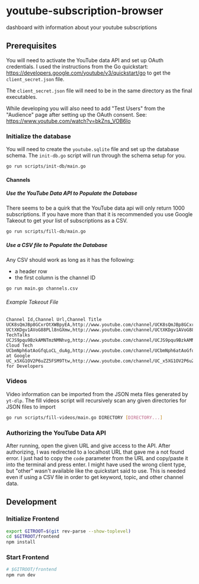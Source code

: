 # youtube-subscription-browser
dashboard with information about your youtube subscriptions

## Prerequisites
You will need to activate the YouTube data API and set up OAuth credentials.
I used the instructions from the Go quickstart: https://developers.google.com/youtube/v3/quickstart/go
to get the `client_secret.json` file.

The `client_secret.json` file will need to be in the same directory as the final executables.

While developing you will also need to add "Test Users" from the "Audience" page after setting up
the OAuth consent. See: https://www.youtube.com/watch?v=bkZns_VOB6Io

### Initialize the database
You will need to create the `youtube.sqlite` file and set up the database schema. The `init-db.go`
script will run through the schema setup for you.
```bash
go run scripts/init-db/main.go
```

#### Channels

##### Use the YouTube Data API to Populate the Database
There seems to be a quirk that the YouTube data api will only return 1000 subscriptions. If you have more than that
it is recommended you use Google Takeout to get your list of subscriptions as a CSV.

```bash
go run scripts/fill-db/main.go
```

##### Use a CSV file to Populate the Database
Any CSV should work as long as it has the following:
* a header row
* the first column is the channel ID

```bash
go run main.go channels.csv
```

###### Example Takeout File
```csv
Channel Id,Channel Url,Channel Title
UCK8sQmJBp8GCxrOtXWBpyEA,http://www.youtube.com/channel/UCK8sQmJBp8GCxrOtXWBpyEA,Google
UCtXKDgv1AVoG88PLl8nGXmw,http://www.youtube.com/channel/UCtXKDgv1AVoG88PLl8nGXmw,Google TechTalks
UCJS9pqu9BzkAMNTmzNMNhvg,http://www.youtube.com/channel/UCJS9pqu9BzkAMNTmzNMNhvg,Google Cloud Tech
UCbmNph6atAoGfqLoCL_duAg,http://www.youtube.com/channel/UCbmNph6atAoGfqLoCL_duAg,Talks at Google
UC_x5XG1OV2P6uZZ5FSM9Ttw,http://www.youtube.com/channel/UC_x5XG1OV2P6uZZ5FSM9Ttw,Google for Developers

```

### Videos
Video information can be imported from the JSON meta files generated by `yt-dlp`.
The fill videos script will recursively scan any given directories for JSON files
to import

```bash
go run scripts/fill-videos/main.go DIRECTORY [DIRECTORY...]
```

### Authorizing the YouTube Data API

After running, open the given URL and give access to the API. After authorizing, I was redirected to a localhost URL
that gave me a not found error. I just had to copy the `code` parameter from the URL and copy/paste it into the 
terminal and press enter. I might have used the wrong client type, but "other" wasn't available like the quickstart
said to use. This is needed even if using a CSV file in order to get keyword, topic, and other channel data.

## Development

### Initialize Frontend
```bash
export GITROOT=$(git rev-parse --show-toplevel)
cd $GITROOT/frontend
npm install
```

### Start Frontend
```bash
# $GITROOT/frontend
npm run dev
```
